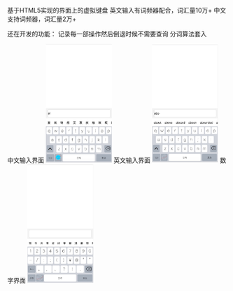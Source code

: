 基于HTML5实现的界面上的虚拟键盘
英文输入有词频器配合，词汇量10万+
中文支持词频器，词汇量2万+

还在开发的功能：
记录每一部操作然后倒退时候不需要查询
分词算法套入

中文输入界面
<img src="https://github.com/danielvs123/keyboard/blob/master/images/chn.jpeg" width = "30%;" />
英文输入界面
<img src="https://github.com/danielvs123/keyboard/blob/master/images/eng.jpeg" width = "30%;" />
数字界面
<img src="https://github.com/danielvs123/keyboard/blob/master/images/char.jpeg" width = "30%;" />
